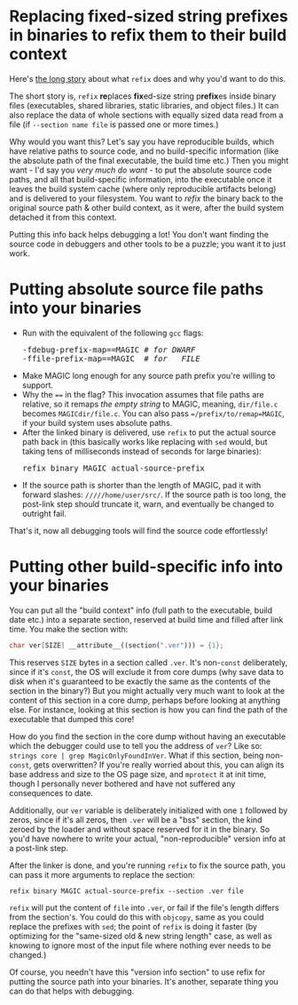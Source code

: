 # Replacing fixed-sized string prefixes in binaries to refix them to their build context

Here's [the long story](https://yosefk.com/blog/refix-fast-debuggable-reproducible-builds.html) about what `refix` does and why you'd want to do this.

The short story is, `refix` **re**places **fix**ed-size string p**refix**es inside binary files (executables, shared libraries, static libraries, and object files.) It can also replace
the data of whole sections with equally sized data read from a file (if `--section name file` is passed one or more times.)

Why would you want this? Let's say you have reproducible builds, which have relative paths to source code, and no build-specific information
(like the absolute path of the final executable, the build time etc.) Then you might want - I'd say you *very much do want* - to put
the absolute source code paths, and all that build-specific information, into the executable once it leaves the build system cache
(where only reproducible artifacts belong) and is delivered to your filesystem. You want to _refix_ the binary back to the original
source path & other build context, as it were, after the build system detached it from this context.

Putting this info back helps debugging a lot!
You don't want finding the source code in debuggers and other tools to be a puzzle; you want it to just work.

# Putting absolute source file paths into your binaries

* Run with the equivalent of the following `gcc` flags:
  <pre>
  -fdebug-prefix-map==MAGIC <i># for DWARF</i>
  -ffile-prefix-map==MAGIC  <i># for __FILE__</i>
  </pre>
* Make MAGIC long enough for any source path prefix you're willing to support.
* Why the `==` in the flag? This invocation assumes that file paths
    are relative, so it remaps _the empty string_ to MAGIC, meaning, `dir/file.c` becomes `MAGICdir/file.c`.
    You can also pass `=/prefix/to/remap=MAGIC`, if your build system uses absolute paths.
* After the linked binary is delivered, use `refix` to put the actual source path back in (this basically works
  like replacing with `sed` would, but taking tens of milliseconds instead of seconds for large binaries):
  <pre>refix binary MAGIC actual-source-prefix</pre>
* If the source path is shorter than the length of MAGIC, pad it with forward slashes: `/////home/user/src/`.
  If the source path is too long, the post-link step should truncate it, warn, and eventually be changed to outright fail.

That's it, now all debugging tools will find the source code effortlessly!

# Putting other build-specific info into your binaries

You can put all the "build context" info (full path to the executable, build date etc.) into a separate section,
reserved at build time and filled after link time. You make the section with:

```c++
char ver[SIZE] __attribute__((section(".ver"))) = {1};
```

This reserves `SIZE` bytes in a section called `.ver`. It's non-`const` deliberately, since
if it's `const`, the OS will exclude it from core dumps (why save data to disk when it's guaranteed
to be exactly the same as the contents of the section in the binary?) But you might actually very much want to look at
the content of this section in a core dump, perhaps before looking at anything else.
For instance, looking at this section is how you can find the path of the executable that dumped this core!

How do you find the section in the core dump without having an executable which the debugger could use
 to tell you the address of `ver`? Like so: `strings core | grep MagicOnlyFoundInVer`. What if this section,
 being non-`const`, gets overwritten? If you're really worried about this, you can align its base address
 and size to the OS page size, and `mprotect` it at init time, though I personally never bothered and have
 not suffered any consequences to date.

Additionally, our `ver` variable is deliberately initialized with one `1` followed by zeros, since if it's
all zeros, then `.ver` will be a "bss" section, the kind zeroed by the loader and
without space reserved for it in the binary. So you'd have nowhere to write your
actual, "non-reproducible" version info at a post-link step.

After the linker is done, and you're running `refix` to fix the source path, you can pass it more arguments to replace the section:

```
refix binary MAGIC actual-source-prefix --section .ver file
```

`refix` will put the content of `file` into `.ver`, or fail if the file's length differs from the section's.
You could do this with `objcopy`, same as you could replace the prefixes with `sed`; the point of `refix`
is doing it faster (by optimizing for the "same-sized old & new string length" case, as well as knowing
to ignore most of the input file where nothing ever needs to be changed.)

Of course, you needn't have this "version info section" to use refix for putting the source path
into your binaries. It's another, separate thing you can do that helps with debugging.
